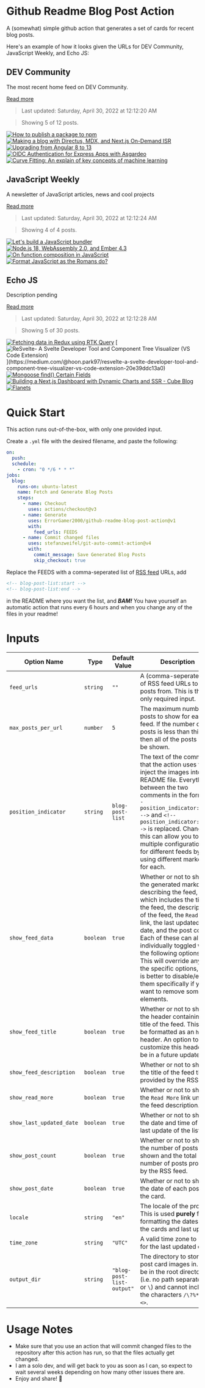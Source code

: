 # Github Readme Blog Post Action

A (somewhat) simple github action that generates a set of cards for recent blog posts.

Here's an example of how it looks given the URLs for DEV Community, JavaScript Weekly, and Echo JS:

<!-- post-list:start -->
## DEV Community

The most recent home feed on DEV Community.

[Read more](https://dev.to)
> Last updated: Saturday, April 30, 2022 at 12:12:20 AM

> Showing 5 of 12 posts.

[![How to publish a package to npm](https://raw.githubusercontent.com/ErrorGamer2000/github-readme-blog-post-action/main/generated_files/DEV_Community/How_to_publish_a_package_to_npm.svg)](https://dev.to/mohsenkamrani/how-to-publish-a-package-to-npm-1n8a)
[![Making a blog with Directus, MDX, and Next.js On-Demand ISR](https://raw.githubusercontent.com/ErrorGamer2000/github-readme-blog-post-action/main/generated_files/DEV_Community/Making_a_blog_with_Directus__MDX__and_Next.js_On-Demand_ISR.svg)](https://dev.to/anishde12020/making-a-blog-with-directus-mdx-and-nextjs-on-demand-isr-4k3g)
[![Upgrading from Angular 8 to 13](https://raw.githubusercontent.com/ErrorGamer2000/github-readme-blog-post-action/main/generated_files/DEV_Community/Upgrading_from_Angular_8_to_13.svg)](https://dev.to/windmateus/upgrading-from-angular-8-to-13-2lj1)
[![OIDC Authentication for Express Apps with Asgardeo](https://raw.githubusercontent.com/ErrorGamer2000/github-readme-blog-post-action/main/generated_files/DEV_Community/OIDC_Authentication_for_Express_Apps_with_Asgardeo.svg)](https://dev.to/suvink/oidc-authentication-for-express-apps-with-asgardeo-5gbe)
[![Curve Fitting: An explain of key concepts of machine learning](https://raw.githubusercontent.com/ErrorGamer2000/github-readme-blog-post-action/main/generated_files/DEV_Community/Curve_Fitting__An_explain_of_key_concepts_of_machine_learning.svg)](https://dev.to/rlrocha/curve-fitting-an-explain-of-key-concepts-of-machine-learning-ia2)


## JavaScript Weekly

A newsletter of JavaScript articles, news and cool projects

[Read more](https://javascriptweekly.com/)
> Last updated: Saturday, April 30, 2022 at 12:12:24 AM

> Showing 4 of 4 posts.

[![Let's build a JavaScript bundler](https://raw.githubusercontent.com/ErrorGamer2000/github-readme-blog-post-action/main/generated_files/JavaScript_Weekly/Let's_build_a_JavaScript_bundler.svg)](https://javascriptweekly.com/issues/587)
[![Node.js 18, WebAssembly 2.0, and Ember 4.3](https://raw.githubusercontent.com/ErrorGamer2000/github-readme-blog-post-action/main/generated_files/JavaScript_Weekly/Node.js_18__WebAssembly_2.0__and_Ember_4.3.svg)](https://javascriptweekly.com/issues/586)
[![On function composition in JavaScript](https://raw.githubusercontent.com/ErrorGamer2000/github-readme-blog-post-action/main/generated_files/JavaScript_Weekly/On_function_composition_in_JavaScript.svg)](https://javascriptweekly.com/issues/585)
[![Format JavaScript as the Romans do?](https://raw.githubusercontent.com/ErrorGamer2000/github-readme-blog-post-action/main/generated_files/JavaScript_Weekly/Format_JavaScript_as_the_Romans_do_.svg)](https://javascriptweekly.com/issues/584)


## Echo JS

Description pending

[Read more](
http://www.echojs.com
)
> Last updated: Saturday, April 30, 2022 at 12:12:28 AM

> Showing 5 of 30 posts.

[![Fetching data in Redux using RTK Query](https://raw.githubusercontent.com/ErrorGamer2000/github-readme-blog-post-action/main/generated_files/_Echo_JS_/Fetching_data_in_Redux_using_RTK_Query.svg)](https://blog.openreplay.com/fetching-data-in-redux-using-rtk-query)
[![ReSvelte- A Svelte Developer Tool and Component Tree Visualizer (VS Code Extension)](https://raw.githubusercontent.com/ErrorGamer2000/github-readme-blog-post-action/main/generated_files/_Echo_JS_/ReSvelte-_A_Svelte_Developer_Tool_and_Component_Tree_Visualizer_(VS_Code_Extension).svg)](https://medium.com/@hoon.park97/resvelte-a-svelte-developer-tool-and-component-tree-visualizer-vs-code-extension-20e39ddc13a0)
[![Mongoose find() Certain Fields](https://raw.githubusercontent.com/ErrorGamer2000/github-readme-blog-post-action/main/generated_files/_Echo_JS_/Mongoose_find()_Certain_Fields.svg)](
https://masteringjs.io/tutorials/mongoose/find-certain-fields
)
[![Building a Next.js Dashboard with Dynamic Charts and SSR - Cube Blog](https://raw.githubusercontent.com/ErrorGamer2000/github-readme-blog-post-action/main/generated_files/_Echo_JS_/Building_a_Next.js_Dashboard_with_Dynamic_Charts_and_SSR_-_Cube_Blog.svg)](https://cube.dev/blog/building-nextjs-dashboard-with-dynamic-charts-and-ssr)
[![Flanets](https://raw.githubusercontent.com/ErrorGamer2000/github-readme-blog-post-action/main/generated_files/_Echo_JS_/Flanets.svg)](https://flanets.io)


<!-- post-list:end -->

# Quick Start

This action runs out-of-the-box, with only one provided input.

Create a `.yml` file with the desired filename, and paste the following:

```yml
on:
  push:
  schedule:
    - cron: "0 */6 * * *"
jobs:
  blog:
    runs-on: ubuntu-latest
    name: Fetch and Generate Blog Posts
    steps:
      - name: Checkout
        uses: actions/checkout@v3
      - name: Generate
        uses: ErrorGamer2000/github-readme-blog-post-action@v1
        with:
          feed_urls: FEEDS
      - name: Commit changed files
        uses: stefanzweifel/git-auto-commit-action@v4
        with:
          commit_message: Save Generated Blog Posts
          skip_checkout: true
```

Replace the FEEDS with a comma-seperated list of [RSS feed](https://rss.com/blog/how-do-rss-feeds-work/) URLs, add

```md
<!-- blog-post-list:start -->
<!-- blog-post-list:end -->
```

in the README where you want the list, and **_BAM!_** You have yourself an automatic action that runs every 6 hours and when you change any of the files in your readme!

# Inputs

<table>
  <thead>
    <tr>
      <th>Option Name</th>
      <th>Type</th>
      <th>Default Value</th>
      <th>Description</th>
    </tr>
  </thead>
  <tbody>
    <tr>
      <td><code>feed_urls</code></td>
      <td><code>string</code></td>
      <td><code>""</code></td>
      <td>A (comma-seperated) list of RSS feed URLs to load posts from. This is the only required input.</td>
    </tr>
    <tr>
      <td><code>max_posts_per_url</code></td>
      <td><code>number</code></td>
      <td><code>5</code></td>
      <td>The maximum number of posts to show for each feed. If the number of posts is less than this, then all of the posts will be shown.</td>
    </tr>
    <tr>
      <td><code>position_indicator</code></td>
      <td><code>string</code></td>
      <td><code>blog-post-list</code></td>
      <td>The text of the comments that the action uses to inject the images into the README file. Everything between the two comments in the form <code>&lt;!-- position_indicator:start --&gt;</code> and <code>&lt;!-- position_indicator:end --&gt;</code> is replaced. Changing this can allow you to use multiple configurations for different feeds by using different markers for each.</td>
    </tr>
    <tr>
      <td><code>show_feed_data</code></td>
      <td><code>boolean</code></td>
      <td><code>true</code></td>
      <td>Whether or not to show the generated markdown describing the feed, which includes the title of the feed, the description of the feed, the <code>Read More</code> link, the last updated date, and the post count. Each of these can also be individually toggled with the following options. This will override any of the specific options, so it is better to disable/enable them specifically if you want to remove some elements.</td>
    </tr>
    <tr>
      <td><code>show_feed_title</code></td>
      <td><code>boolean</code></td>
      <td><code>true</code></td>
      <td>Whether or not to show the header containing the title of the feed. This will be formatted as an <code>h2</code> header. An option to customize this header will be in a future update.</td>
    </tr>
    <tr>
      <td><code>show_feed_description</code></td>
      <td><code>boolean</code></td>
      <td><code>true</code></td>
      <td>Whether or not to show the title of the feed that is provided by the RSS feed.</td>
    </tr>
    <tr>
      <td><code>show_read_more</code></td>
      <td><code>boolean</code></td>
      <td><code>true</code></td>
      <td>Whether or not to show the <code>Read More</code> link under the feed description.</td>
    </tr>
    <tr>
      <td><code>show_last_updated_date</code></td>
      <td><code>boolean</code></td>
      <td><code>true</code></td>
      <td>Whether or not to show the date and time of the last update of the list.</td>
    </tr>
    <tr>
      <td><code>show_post_count</code></td>
      <td><code>boolean</code></td>
      <td><code>true</code></td>
      <td>Whether or not to show the number of posts shown and the total number of posts provided by the RSS feed.</td>
    </tr>
    <tr>
      <td><code>show_post_date</code></td>
      <td><code>boolean</code></td>
      <td><code>true</code></td>
      <td>Whether or not to show the date of each post on the card.</td>
    </tr>
    <tr>
      <td><code>locale</code></td>
      <td><code>string</code></td>
      <td><code>"en"</code></td>
      <td>The locale of the project. This is used <strong>purely</strong> for formatting the dates of the cards and last update.</td>
    </tr>
    <tr>
      <td><code>time_zone</code></td>
      <td><code>string</code></td>
      <td><code>"UTC"</code></td>
      <td>A valid time zone to use for the last updated date.</td>
    </tr>
    <tr>
      <td><code>output_dir</code></td>
      <td><code>string</code></td>
      <td><code>"blog-post-list-output"</code></td>
      <td>The directory to store the post card images in. Must be in the root directory (i.e. no path separators <code>/</code> or <code>\</code>) and cannot include the characters <code>/\?%*:|"&lt;&gt;</code>.</td>
    </tr>
<!--
    <tr>
      <td><code></code></td>
      <td><cde></cde></td>
      <td><code></code></td>
      <td></td>
    </tr>
-->
  </tbody>
</table>

# Usage Notes

- Make sure that you use an action that will commit changed files to the repository after this action has run, so that the files actually get changed.
- I am a solo dev, and will get back to you as soon as I can, so expect to wait several weeks depending on how many other issues there are.
- Enjoy and share! 🤗
